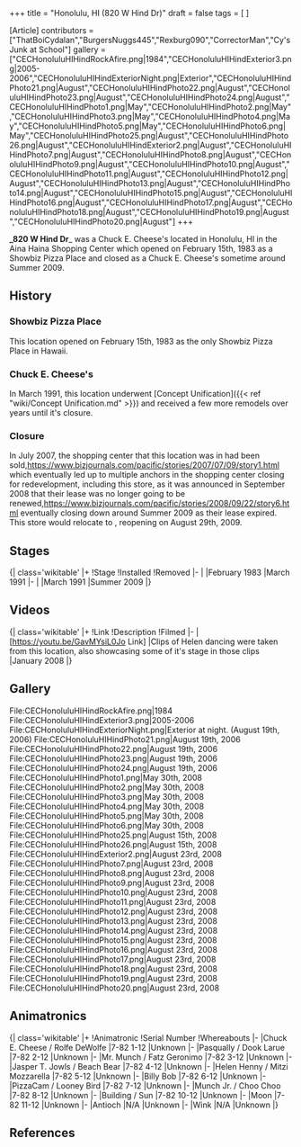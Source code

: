 +++
title = "Honolulu, HI (820 W Hind Dr)"
draft = false
tags = [ ]

[Article]
contributors = ["ThatBoiCydalan","BurgersNuggs445","Rexburg090","CorrectorMan","Cy's Junk at School"]
gallery = ["CECHonoluluHIHindRockAfire.png|1984","CECHonoluluHIHindExterior3.png|2005-2006","CECHonoluluHIHindExteriorNight.png|Exterior","CECHonoluluHIHindPhoto21.png|August","CECHonoluluHIHindPhoto22.png|August","CECHonoluluHIHindPhoto23.png|August","CECHonoluluHIHindPhoto24.png|August","CECHonoluluHIHindPhoto1.png|May","CECHonoluluHIHindPhoto2.png|May","CECHonoluluHIHindPhoto3.png|May","CECHonoluluHIHindPhoto4.png|May","CECHonoluluHIHindPhoto5.png|May","CECHonoluluHIHindPhoto6.png|May","CECHonoluluHIHindPhoto25.png|August","CECHonoluluHIHindPhoto26.png|August","CECHonoluluHIHindExterior2.png|August","CECHonoluluHIHindPhoto7.png|August","CECHonoluluHIHindPhoto8.png|August","CECHonoluluHIHindPhoto9.png|August","CECHonoluluHIHindPhoto10.png|August","CECHonoluluHIHindPhoto11.png|August","CECHonoluluHIHindPhoto12.png|August","CECHonoluluHIHindPhoto13.png|August","CECHonoluluHIHindPhoto14.png|August","CECHonoluluHIHindPhoto15.png|August","CECHonoluluHIHindPhoto16.png|August","CECHonoluluHIHindPhoto17.png|August","CECHonoluluHIHindPhoto18.png|August","CECHonoluluHIHindPhoto19.png|August","CECHonoluluHIHindPhoto20.png|August"]
+++

**_820 W Hind Dr**_ was a Chuck E. Cheese's located in Honolulu, HI in the Aina Haina Shopping Center which opened on February 15th, 1983 as a Showbiz Pizza Place and closed as a Chuck E. Cheese's sometime around Summer 2009.

## History ##

### Showbiz Pizza Place ###
This location opened on February 15th, 1983 as the only Showbiz Pizza Place in Hawaii.

### Chuck E. Cheese's ###
In March 1991, this location underwent [Concept Unification]({{< ref "wiki/Concept Unification.md" >}}) and received a few more remodels over years until it's closure.

### Closure ###
In July 2007, the shopping center that this location was in had been sold,<ref>https://www.bizjournals.com/pacific/stories/2007/07/09/story1.html</ref> which eventually led up to multiple anchors in the shopping center closing for redevelopment, including this store, as it was announced in September 2008 that their lease was no longer going to be renewed,<ref>https://www.bizjournals.com/pacific/stories/2008/09/22/story6.html</ref> eventually closing down around Summer 2009 as their lease expired. This store would relocate to , reopening on August 29th, 2009.

## Stages ##
{| class='wikitable'
|+
!Stage
!Installed
!Removed
|-
|
|February 1983
|March 1991
|-
|
|March 1991
|Summer 2009
|}

## Videos ##
{| class='wikitable'
|+
!Link
!Description
!Filmed
|-
|[https://youtu.be/GavMYsiL0Jo Link]
|Clips of Helen dancing were taken from this location, also showcasing some of it's stage in those clips
|January 2008
|}

## Gallery ##
<gallery>
File:CECHonoluluHIHindRockAfire.png|1984
File:CECHonoluluHIHindExterior3.png|2005-2006
File:CECHonoluluHIHindExteriorNight.png|Exterior at night. (August 19th, 2006)
File:CECHonoluluHIHindPhoto21.png|August 19th, 2006
File:CECHonoluluHIHindPhoto22.png|August 19th, 2006
File:CECHonoluluHIHindPhoto23.png|August 19th, 2006
File:CECHonoluluHIHindPhoto24.png|August 19th, 2006
File:CECHonoluluHIHindPhoto1.png|May 30th, 2008
File:CECHonoluluHIHindPhoto2.png|May 30th, 2008
File:CECHonoluluHIHindPhoto3.png|May 30th, 2008
File:CECHonoluluHIHindPhoto4.png|May 30th, 2008
File:CECHonoluluHIHindPhoto5.png|May 30th, 2008
File:CECHonoluluHIHindPhoto6.png|May 30th, 2008
File:CECHonoluluHIHindPhoto25.png|August 15th, 2008
File:CECHonoluluHIHindPhoto26.png|August 15th, 2008
File:CECHonoluluHIHindExterior2.png|August 23rd, 2008
File:CECHonoluluHIHindPhoto7.png|August 23rd, 2008
File:CECHonoluluHIHindPhoto8.png|August 23rd, 2008
File:CECHonoluluHIHindPhoto9.png|August 23rd, 2008
File:CECHonoluluHIHindPhoto10.png|August 23rd, 2008
File:CECHonoluluHIHindPhoto11.png|August 23rd, 2008
File:CECHonoluluHIHindPhoto12.png|August 23rd, 2008
File:CECHonoluluHIHindPhoto13.png|August 23rd, 2008
File:CECHonoluluHIHindPhoto14.png|August 23rd, 2008
File:CECHonoluluHIHindPhoto15.png|August 23rd, 2008
File:CECHonoluluHIHindPhoto16.png|August 23rd, 2008
File:CECHonoluluHIHindPhoto17.png|August 23rd, 2008
File:CECHonoluluHIHindPhoto18.png|August 23rd, 2008
File:CECHonoluluHIHindPhoto19.png|August 23rd, 2008
File:CECHonoluluHIHindPhoto20.png|August 23rd, 2008
</gallery>

## Animatronics ##
{| class='wikitable'
|+
!Animatronic
!Serial Number
!Whereabouts
|-
|Chuck E. Cheese / Rolfe DeWolfe
|7-82 1-12
|Unknown
|-
|Pasqually / Dook Larue
|7-82 2-12
|Unknown
|-
|Mr. Munch / Fatz Geronimo
|7-82 3-12
|Unknown
|-
|Jasper T. Jowls / Beach Bear
|7-82 4-12
|Unknown
|-
|Helen Henny / Mitzi Mozzarella
|7-82 5-12
|Unknown
|-
|Billy Bob
|7-82 6-12
|Unknown
|-
|PizzaCam / Looney Bird
|7-82 7-12
|Unknown
|-
|Munch Jr. / Choo Choo
|7-82 8-12
|Unknown
|-
|Building / Sun
|7-82 10-12
|Unknown
|-
|Moon
|7-82 11-12
|Unknown
|-
|Antioch
|N/A
|Unknown
|-
|Wink
|N/A
|Unknown
|}

## References ##
<references />